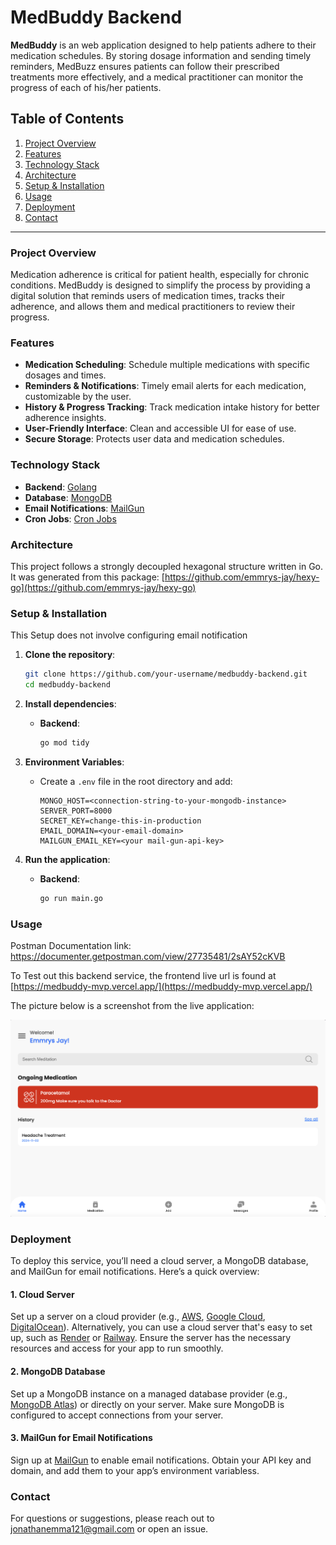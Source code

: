# MedBuddy Backend

**MedBuddy** is an web application designed to help patients adhere to their medication schedules. By storing dosage information and sending timely reminders, MedBuzz ensures patients can follow their prescribed treatments more effectively, and a medical practitioner can monitor the progress of each of his/her patients.

## Table of Contents

1. [Project Overview](#project-overview)
2. [Features](#features)
3. [Technology Stack](#technology-stack)
4. [Architecture](#architecture)
5. [Setup & Installation](#setup--installation)
6. [Usage](#usage)
7. [Deployment](#deployment)
8. [Contact](#contact)

---

### Project Overview

Medication adherence is critical for patient health, especially for chronic conditions. MedBuddy is designed to simplify the process by providing a digital solution that reminds users of medication times, tracks their adherence, and allows them and medical practitioners to review their progress. 

### Features

- **Medication Scheduling**: Schedule multiple medications with specific dosages and times.
- **Reminders & Notifications**: Timely email alerts for each medication, customizable by the user.
- **History & Progress Tracking**: Track medication intake history for better adherence insights.
- **User-Friendly Interface**: Clean and accessible UI for ease of use.
- **Secure Storage**: Protects user data and medication schedules.

### Technology Stack

- **Backend**: [Golang](https://golang.org/)
- **Database**: [MongoDB](https://www.mongodb.org/)
- **Email Notifications**: [MailGun](https://www.mailgun.com/)
- **Cron Jobs**: [Cron Jobs]()

### Architecture

This project follows a strongly decoupled hexagonal structure written
in Go. It was generated from this package: [https://github.com/emmrys-jay/hexy-go](https://github.com/emmrys-jay/hexy-go)

### Setup & Installation
This Setup does not involve configuring email notification

1. **Clone the repository**:
   ```bash
   git clone https://github.com/your-username/medbuddy-backend.git
   cd medbuddy-backend
   ```

2. **Install dependencies**:

   - **Backend**:
     ```bash
     go mod tidy
     ```

3. **Environment Variables**:
   - Create a `.env` file in the root directory and add:
     ```plaintext
     MONGO_HOST=<connection-string-to-your-mongodb-instance>
     SERVER_PORT=8000
     SECRET_KEY=change-this-in-production
     EMAIL_DOMAIN=<your-email-domain>
     MAILGUN_EMAIL_KEY=<your mail-gun-api-key>
     ```

4. **Run the application**:

   - **Backend**:
     ```bash
     go run main.go
     ```

### Usage

Postman Documentation link: https://documenter.getpostman.com/view/27735481/2sAY52cKVB

To Test out this backend service, the frontend live url is found at 
[https://medbuddy-mvp.vercel.app/](https://medbuddy-mvp.vercel.app/)

The picture below is a screenshot from the live application:

![App Screenshot](images/screenshot.png)


### Deployment

To deploy this service, you’ll need a cloud server, a MongoDB database, and MailGun for email notifications. Here’s a quick overview:

#### 1. Cloud Server

Set up a server on a cloud provider (e.g., [AWS](https://aws.amazon.com/), [Google Cloud](https://cloud.google.com/), [DigitalOcean](https://www.digitalocean.com/)). Alternatively, you can use a cloud server that's easy to set up, such as [Render](https://render.com) or [Railway](https://railway.app). Ensure the server has the necessary resources and access for your app to run smoothly.

#### 2. MongoDB Database

Set up a MongoDB instance on a managed database provider (e.g., [MongoDB Atlas](https://www.mongodb.com/cloud/atlas)) or directly on your server. Make sure MongoDB is configured to accept connections from your server.

#### 3. MailGun for Email Notifications

Sign up at [MailGun](https://www.mailgun.com/) to enable email notifications. Obtain your API key and domain, and add them to your app’s environment variabless.


### Contact

For questions or suggestions, please reach out to [jonathanemma121@gmail.com](mailto:jonathanemma121@gmail.com) or open an issue.

